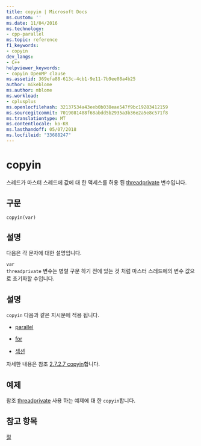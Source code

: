 ```yaml
---
title: copyin | Microsoft Docs
ms.custom: ''
ms.date: 11/04/2016
ms.technology:
- cpp-parallel
ms.topic: reference
f1_keywords:
- copyin
dev_langs:
- C++
helpviewer_keywords:
- copyin OpenMP clause
ms.assetid: 369efa88-613c-4cb1-9e11-7b9ee08a4b25
author: mikeblome
ms.author: mblome
ms.workload:
- cplusplus
ms.openlocfilehash: 32137534a43eeb0b038eae547f9bc19283412159
ms.sourcegitcommit: 7019081488f68abdd5b2935a3b36e2a5e8c571f8
ms.translationtype: MT
ms.contentlocale: ko-KR
ms.lasthandoff: 05/07/2018
ms.locfileid: "33688247"
---
```

# <a name="copyin"></a>copyin
스레드가 마스터 스레드에 값에 대 한 액세스를 허용 된 [threadprivate](../../../parallel/openmp/reference/threadprivate.md) 변수입니다.  
  
## <a name="syntax"></a>구문  
  
```  
copyin(var)  
```  
  
## <a name="remarks"></a>설명  
 다음은 각 문자에 대한 설명입니다.  
  
 `var`  
 `threadprivate` 변수는 병렬 구문 하기 전에 있는 것 처럼 마스터 스레드에의 변수 값으로 초기화할 수입니다.  
  
## <a name="remarks"></a>설명  
 `copyin` 다음과 같은 지시문에 적용 됩니다.  
  
-   [parallel](../../../parallel/openmp/reference/parallel.md)  
  
-   [for](../../../parallel/openmp/reference/for-openmp.md)  
  
-   [섹션](../../../parallel/openmp/reference/sections-openmp.md)  
  
 자세한 내용은 참조 [2.7.2.7 copyin](../../../parallel/openmp/2-7-2-7-copyin.md)합니다.  
  
## <a name="example"></a>예제  
 참조 [threadprivate](../../../parallel/openmp/reference/threadprivate.md) 사용 하는 예제에 대 한 `copyin`합니다.  
  
## <a name="see-also"></a>참고 항목  
 [절](../../../parallel/openmp/reference/openmp-clauses.md)
